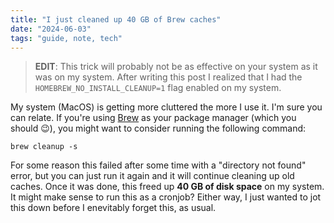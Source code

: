 ```yaml
---
title: "I just cleaned up 40 GB of Brew caches"
date: "2024-06-03"
tags: "guide, note, tech"
---
```


> **EDIT**: This trick will probably not be as effective on your system as it was on my system. After writing this post I realized that I had the `HOMEBREW_NO_INSTALL_CLEANUP=1` flag enabled on my system.

My system (MacOS) is getting more cluttered the more I use it. I'm sure you can relate. If you're using [Brew](https://brew.sh/) as your package manager (which you should 😉), you might want to consider running the following command:

```
brew cleanup -s
```

For some reason this failed after some time with a "directory not found" error, but you can just run it again and it will continue cleaning up old caches. Once it was done, this freed up **40 GB of disk space** on my system. It might make sense to run this as a cronjob? Either way, I just wanted to jot this down before I enevitably forget this, as usual.
